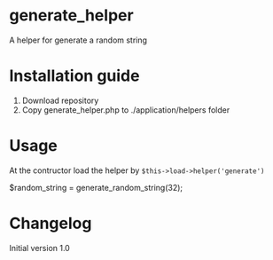 generate_helper
===============

A helper for generate a random string

Installation guide
===============

1. Download repository
2. Copy generate_helper.php to ./application/helpers folder

Usage
===============

At the contructor load the helper by
<code>$this->load->helper('generate')</code>

$random_string = generate_random_string(32);

Changelog
===============

Initial version 1.0
